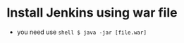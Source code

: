 # Install Jenkins using war file

* you need
        use
        ```shell
        $ java -jar [file.war]
        ```
